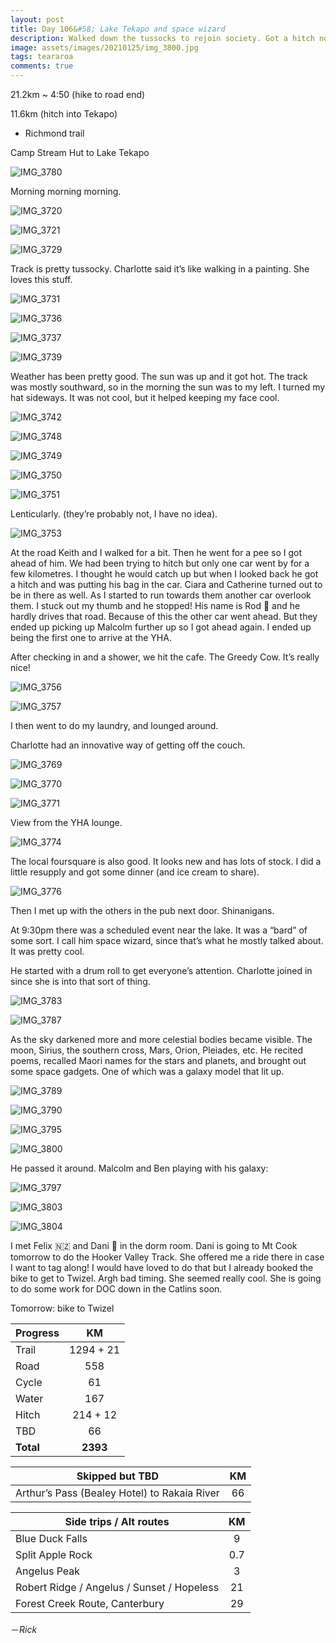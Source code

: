 ```yaml
---
layout: post
title: Day 106&#58; Lake Tekapo and space wizard
description: Walked down the tussocks to rejoin society. Got a hitch not too long on the road section into town. The YHA is really good. Also, there’s a space wizard. 
image: assets/images/20210125/img_3800.jpg
tags: teararoa
comments: true
---
```


21.2km ~ 4:50 (hike to road end)

11.6km (hitch into Tekapo)

- Richmond trail

Camp Stream Hut to Lake Tekapo

![IMG_3780](/assets/images/20210125/img_3780.jpg)

Morning morning morning. 

![IMG_3720](/assets/images/20210125/img_3720.jpg)

![IMG_3721](/assets/images/20210125/img_3721.jpg)

![IMG_3729](/assets/images/20210125/img_3729.jpg)

Track is pretty tussocky. Charlotte said it’s like walking in a painting. She loves this stuff. 

![IMG_3731](/assets/images/20210125/img_3731.jpg)

![IMG_3736](/assets/images/20210125/img_3736.jpg)

![IMG_3737](/assets/images/20210125/img_3737.jpg)

![IMG_3739](/assets/images/20210125/img_3739.jpg)

Weather has been pretty good. The sun was up and it got hot. The track was mostly southward, so in the morning the sun was to my left. I turned my hat sideways. It was not cool, but it helped keeping my face cool. 

![IMG_3742](/assets/images/20210125/img_3742.jpg)

![IMG_3748](/assets/images/20210125/img_3748.jpg)

![IMG_3749](/assets/images/20210125/img_3749.jpg)

![IMG_3750](/assets/images/20210125/img_3750.jpg)

![IMG_3751](/assets/images/20210125/img_3751.jpg)

Lenticularly. (they’re probably not, I have no idea). 

![IMG_3753](/assets/images/20210125/img_3753.jpg)

At the road Keith and I walked for a bit. Then he went for a pee so I got ahead of him. We had been trying to hitch but only one car went by for a few kilometres. I thought he would catch up but when I looked back he got a hitch and was putting his bag in the car. Ciara and Catherine turned out to be in there as well. As I started to run towards them another car overlook them. I stuck out my thumb and he stopped! His name is Rod 🏴󠁧󠁢󠁥󠁮󠁧󠁿 and he hardly drives that road. Because of this the other car went ahead. But they ended up picking up Malcolm further up so I got ahead again. I ended up being the first one to arrive at the YHA.

After checking in and a shower, we hit the cafe. The Greedy Cow. It’s really nice!

![IMG_3756](/assets/images/20210125/img_3756.jpg)

![IMG_3757](/assets/images/20210125/img_3757.jpg)

I then went to do my laundry, and lounged around. 

Charlotte had an innovative way of getting off the couch. 

![IMG_3769](/assets/images/20210125/img_3769.jpg)

![IMG_3770](/assets/images/20210125/img_3770.jpg)

![IMG_3771](/assets/images/20210125/img_3771.jpg)

View from the YHA lounge. 

![IMG_3774](/assets/images/20210125/img_3774.jpg)

The local foursquare is also good. It looks new and has lots of stock. I did a little resupply and got some dinner (and ice cream to share). 

![IMG_3776](/assets/images/20210125/img_3776.jpg)

Then I met up with the others in the pub next door. Shinanigans.

At 9:30pm there was a scheduled event near the lake. It was a “bard” of some sort. I call him space wizard, since that’s what he mostly talked about. It was pretty cool. 

He started with a drum roll to get everyone’s attention. Charlotte joined in since she is into that sort of thing. 

![IMG_3783](/assets/images/20210125/img_3783.jpg)

![IMG_3787](/assets/images/20210125/img_3787.jpg)

As the sky darkened more and more celestial bodies became visible. The moon, Sirius, the southern cross, Mars, Orion, Pleiades, etc. He recited poems, recalled Maori names for the stars and planets, and brought out some space gadgets. One of which was a galaxy model that lit up. 

![IMG_3789](/assets/images/20210125/img_3789.jpg)

![IMG_3790](/assets/images/20210125/img_3790.jpg)

![IMG_3795](/assets/images/20210125/img_3795.jpg)

![IMG_3800](/assets/images/20210125/img_3800.jpg)

He passed it around. Malcolm and Ben playing with his galaxy:

![IMG_3797](/assets/images/20210125/img_3797.jpg)

![IMG_3803](/assets/images/20210125/img_3803.jpg)

![IMG_3804](/assets/images/20210125/img_3804.jpg)

I met Felix 🇳🇿 and Dani 🏴󠁧󠁢󠁥󠁮󠁧󠁿 in the dorm room. Dani is going to Mt Cook tomorrow to do the Hooker Valley Track. She offered me a ride there in case I want to tag along! I would have loved to do that but I already booked the bike to get to Twizel. Argh bad timing. She seemed really cool. She is going to do some work for DOC down in the Catlins soon. 

Tomorrow: bike to Twizel


| Progress | KM |
| ---- |:----:|
| Trail | 1294 + 21 |
| Road | 558 |
| Cycle | 61 |
| Water | 167 |
| Hitch | 214 + 12 |
| TBD | 66 |
| **Total** | **2393** |

| Skipped but TBD | KM |
| ---- |:----:|
| Arthur’s Pass (Bealey Hotel) to Rakaia River | 66 |

| Side trips / Alt routes | KM |
| ---- |:----:|
| Blue Duck Falls | 9 |
| Split Apple Rock | 0.7 |
| Angelus Peak | 3 |
| Robert Ridge / Angelus / Sunset / Hopeless | 21 |
| Forest Creek Route, Canterbury | 29 |




－_Rick_